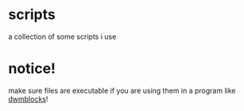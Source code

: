 # scripts
a collection of some scripts i use

# notice!
make sure files are executable if you are using them in a program like [dwmblocks](https://github.com/nikankad/dwmblocks)!
